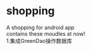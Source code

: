 # shopping
A shopping for android app <br>
contains these moudles at now!<br>
1.集成GreenDao操作数据库<br>

